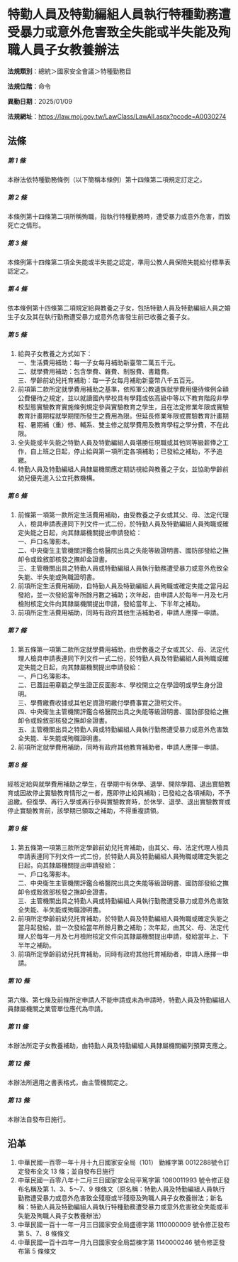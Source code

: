 # 特勤人員及特勤編組人員執行特種勤務遭受暴力或意外危害致全失能或半失能及殉職人員子女教養辦法




**法規類別**：總統＞國家安全會議＞特種勤務目

**法規位階**：命令

**異動日期**：2025/01/09  

**法規網址**：https://law.moj.gov.tw/LawClass/LawAll.aspx?pcode=A0030274



## 法條
##### 第 1 條
本辦法依特種勤務條例（以下簡稱本條例）第十四條第二項規定訂定之。

##### 第 2 條
本條例第十四條第二項所稱殉職，指執行特種勤務時，遭受暴力或意外危害，而致死亡之情形。

##### 第 3 條
本條例第十四條第二項全失能或半失能之認定，準用公教人員保險失能給付標準表認定之。

##### 第 4 條
依本條例第十四條第二項規定給與教養之子女，包括特勤人員及特勤編組人員之婚生子女及其在執行勤務遭受暴力或意外危害發生前已收養之養子女。

##### 第 5 條
1. 給與子女教養之方式如下：  
一、生活費用補助：每一子女每月補助新臺幣二萬五千元。  
二、就學費用補助：包含學費、雜費、制服費、書籍費。  
三、學齡前幼兒托育補助：每一子女每月補助新臺幣八千五百元。
1. 前項第二款所定就學費用補助之基準，依照軍公教遺族就學費用優待條例全額公費優待之規定，並以就讀國內學校具有學籍或依高級中等以下教育階段非學校型態實驗教育實施條例規定參與實驗教育之學生，且在法定修業年限或實驗教育計畫期程就學期間所發生之費用為限。但延長修業年限或實驗教育計畫期程、暑期補（重）修、輔系、雙主修之就學費用及教育學程之學分費，不在此限。
1. 全失能或半失能之特勤人員及特勤編組人員堪勝任現職或其他同等級薪俸之工作，自上班之日起，停止給與第一項所定各項補助；已發給之補助，不予追繳。
1. 特勤人員及特勤編組人員隸屬機關應定期訪視給與教養之子女，並協助學齡前幼兒優先進入公立托教機構。

##### 第 6 條
1. 前條第一項第一款所定生活費用補助，由受教養之子女或其父、母、法定代理人，檢具申請表連同下列文件一式二份，於特勤人員及特勤編組人員殉職或確定失能之日起，向其隸屬機關提出申請發給：  
一、戶口名簿影本。  
二、中央衛生主管機關評鑑合格醫院出具之失能等級證明書、國防部發給之撫卹令或銓敘部核發之撫卹金證書。  
三、主管機關出具之特勤人員或特勤編組人員執行勤務遭受暴力或意外危致全失能、半失能或殉職證明書。
1. 前項所定生活費用補助，自特勤人員及特勤編組人員殉職或確定失能之當月起發給，並一次發給當年所餘月數之補助；次年起，由申請人於每年一月及七月檢附核定文件向其隸屬機關提出申請，發給當年上、下半年之補助。
1. 前項所定生活費用補助，同時有政府其他生活補助者，申請人應擇一申請。

##### 第 7 條
1. 第五條第一項第二款所定就學費用補助，由受教養之子女或其父、母、法定代理人檢具申請表連同下列文件一式二份，於特勤人員及特勤編組人員殉職或確定失能之日起，向其隸屬機關提出申請發給：  
一、戶口名簿影本。  
二、已蓋註冊章戳之學生證正反面影本、學校開立之在學證明或學生身分證明。  
三、學費繳費收據或其他足資證明繳付學費事實之證明文件。  
四、中央衛生主管機關評鑑合格醫院出具之失能等級證明書、國防部發給之撫卹令或銓敘部核發之撫卹金證書。  
五、主管機關出具之特勤人員或特勤編組人員執行勤務遭受暴力或意外危害致全失能、半失能或殉職證明書。
1. 前項所定就學費用補助，同時有政府其他教育補助者，申請人應擇一申請。

##### 第 8 條
經核定給與就學費用補助之學生，在學期中有休學、退學、開除學籍、退出實驗教育或因故停止實驗教育情形之一者，應即停止給與補助；已發給之各項補助，不予追繳。但復學、再行入學或再行參與實驗教育時，於休學、退學、退出實驗教育或停止實驗教育前，該學期已領取之補助，不得重複請領。

##### 第 9 條
1. 第五條第一項第三款所定學齡前幼兒托育補助，由其父、母、法定代理人檢具申請表連同下列文件一式二份，於特勤人員及特勤編組人員殉職或確定失能之日起，向其隸屬機關提出申請發給：  
一、戶口名簿影本。  
二、中央衛生主管機關評鑑合格醫院出具之失能等級證明書、國防部發給之撫卹令或銓敘部核發之撫卹金證書。  
三、主管機關出具之特勤人員或特勤編組人員執行勤務遭受暴力或意外危害致全失能、半失能或殉職證明書。
1. 前項所定學齡前幼兒托育補助，於特勤人員及特勤編組人員殉職或確定失能之當月起發給，並一次發給當年所餘月數之補助；次年起，由其父、母、法定代理人於每年一月及七月檢附核定文件向其隸屬機關提出申請，發給當年上、下半年之補助。
1. 前項所定學齡前幼兒托育補助，同時有政府其他托育補助者，申請人應擇一申請。

##### 第 10 條
第六條、第七條及前條所定申請人不能申請或未為申請時，特勤人員及特勤編組人員隸屬機關之業管單位應代為申請。

##### 第 11 條
本辦法所定子女教養補助，由特勤人員及特勤編組人員隸屬機關編列預算支應之。

##### 第 12 條
本辦法所適用之書表格式，由主管機關定之。

##### 第 13 條
本辦法自發布日施行。

## 沿革
1. 中華民國一百零一年十月十九日國家安全局（101） 勤維字第 0012288號令訂定發布全文 13 條；並自發布日施行
1. 中華民國一百零八年十二月三日國家安全局平篤字第 1080011993 號令修正發布名稱及第 1、3、5～7、9  條條文（原名稱：特勤人員及特勤編組人員執行勤務遭受暴力或意外危害致全殘廢或半殘廢及殉職人員子女教養辦法；新名稱：特勤人員及特勤編組人員執行特種勤務遭受暴力或意外危害致全失能或半失能及殉職人員子女教養辦法）
1. 中華民國一百十一年一月三日國家安全局盛德字第 1110000009 號令修正發布第 5、7、8  條條文
1. 中華民國一百十四年一月九日國家安全局韶棟字第 1140000246 號令修正發布第 5  條條文
